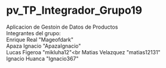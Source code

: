 # pv_TP_Integrador_Grupo19
Aplicacion de Gestoin de Datos de Productos<br>
Integrantes del grupo:<br>
Enrique Real "Mageofdark"<br>
Apaza Ignacio "ApazaIgnacio"<br>
Lucas Figeroa "mikluha12"<br
Matias Velazquez "matias12131"<br>
Ignacio Huanca "Ignacio367"<br>
